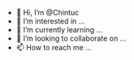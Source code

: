 - 👋 Hi, I’m @Chintuc
- 👀 I’m interested in ...
- 🌱 I’m currently learning ...
- 💞️ I’m looking to collaborate on ...
- 📫 How to reach me ...

<!---
Chintuc/Chintuc is a ✨ special ✨ repository because its `README.md` (this file) appears on your GitHub profile.
You can click the Preview link to take a look at your changes.
--->
